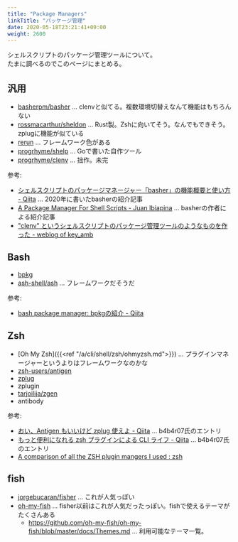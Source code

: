 ```yaml
---
title: "Package Managers"
linkTitle: "パッケージ管理"
date: 2020-05-18T23:21:41+09:00
weight: 2600
---
```


シェルスクリプトのパッケージ管理ツールについて。  
たまに調べるのでこのページにまとめる。

## 汎用

- [basherpm/basher](https://github.com/basherpm/basher) ... clenvと似てる。複数環境切替えなんて機能はもちろんない
- [rossmacarthur/sheldon](https://github.com/rossmacarthur/sheldon) ... Rust製。Zshに向いてそう。なんでもできそう。zplugに機能が似ている
- [rerun](https://github.com/rerun/rerun) ... フレームワーク色がある
- [progrhyme/shelp](https://github.com/progrhyme/shelp) ... Goで書いた自作ツール
- [progrhyme/clenv](https://github.com/progrhyme/clenv) ... 拙作。未完

参考:

- [シェルスクリプトのパッケージマネージャー「basher」の機能概要と使い方 - Qiita](https://qiita.com/progrhyme/items/3a31282dfd0512a402cc) ... 2020年に書いたbasherの紹介記事
- [A Package Manager For Shell Scripts - Juan Ibiapina](https://juanibiapina.github.io/articles/basher-a-package-manager-for-shell-scripts/) ... basherの作者による紹介記事
- [&quot;clenv&quot; というシェルスクリプトのパッケージ管理ツールのようなものを作った - weblog of key_amb](https://keyamb.hatenablog.com/entry/clenv-release-v0.1)

## Bash

- [bpkg](https://www.bpkg.sh/)
- [ash-shell/ash](https://github.com/ash-shell/ash) ... フレームワークだそうだ

参考:

- [bash package manager: bpkgの紹介 - Qiita](https://qiita.com/Cj-bc/items/3ce2d9e451f3a06a4b4d)

## Zsh

- [Oh My Zsh]({{<ref "/a/cli/shell/zsh/ohmyzsh.md">}}) ... プラグインマネージャーというよりはフレームワークなのかな
- [zsh-users/antigen](https://github.com/zsh-users/antigen)
- [zplug](https://github.com/zplug/zplug)
- zplugin
- [tarjoilija/zgen](https://github.com/tarjoilija/zgen)
- antibody

参考:

- [おい、Antigen もいいけど zplug 使えよ - Qiita](https://qiita.com/b4b4r07/items/cd326cd31e01955b788b) ... b4b4r07氏のエントリ
- [もっと便利になれる zsh プラグインによる CLI ライフ - Qiita](https://qiita.com/b4b4r07/items/f37aadef0b3f740e8c14) ... b4b4r07氏のエントリ
- [A comparison of all the ZSH plugin mangers I used : zsh](https://www.reddit.com/r/zsh/comments/ak0vgi/a_comparison_of_all_the_zsh_plugin_mangers_i_used/)

## fish

- [jorgebucaran/fisher](https://github.com/jorgebucaran/fisher) ... これが人気っぽい
- [oh-my-fish](https://github.com/oh-my-fish/oh-my-fish) ... fisher以前はこれが人気だったっぽい。fishで使えるテーマがたくさんある
  - https://github.com/oh-my-fish/oh-my-fish/blob/master/docs/Themes.md ... 利用可能なテーマ一覧。
